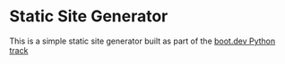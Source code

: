 # Static Site Generator

This is a simple static site generator built as part of the [boot.dev Python track](https://www.boot.dev/tracks/backend)

